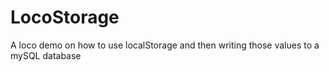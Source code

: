 LocoStorage
===========

A loco demo on how to use localStorage and then writing those values to a mySQL database

